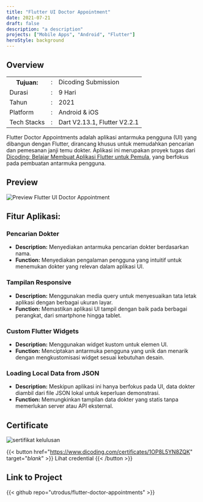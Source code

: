 ```yaml
---
title: "Flutter UI Doctor Appointment"
date: 2021-07-21
draft: false
description: "a description"
projects: ["Mobile Apps", "Android", "Flutter"]
heroStyle: background
---
```



## Overview

<table class="table-auto text-left text-base min-w-full">
    <tbody>
      <tr class="border-b py-2">
        <th scope="row" class="font-bold">Tujuan:</th>
        <td class="font-bold">:</td>
        <td class="py-2">Dicoding Submission</td>
      </tr>
      <tr class="border-b py-2">
        <td class="font-bold">Durasi</td>
        <td class="font-bold">:</td>
        <td class="py-2">9 Hari</td>
      </tr>
      <tr class="border-b py-2">
        <td class="font-bold">Tahun</td>
        <td class="font-bold">:</td>
        <td class="py-2">2021</td>
      </tr>
      <tr class="border-b py-2">
        <td class="font-bold">Platform</td>
        <td class="font-bold">:</td>
        <td class="py-2">
          Android & iOS
          </td>
      </tr>        
      <tr class="border-b py-2">
        <td class="font-bold">Tech Stacks</td>
        <td class="font-bold">:</td>
        <td class="py-2">
          Dart V2.13.1, Flutter V2.2.1
          </td>
      </tr>        
    </tbody>
  </table>
  
Flutter Doctor Appointments adalah aplikasi antarmuka pengguna (UI) yang dibangun dengan Flutter, dirancang khusus untuk memudahkan pencarian dan pemesanan janji temu dokter. Aplikasi ini merupakan proyek tugas dari [Dicoding: Belajar Membuat Aplikasi Flutter untuk Pemula](https://www.dicoding.com/academies/159), yang berfokus pada pembuatan antarmuka pengguna.



## Preview
![Preview Flutter UI Doctor Appointment](https://media.giphy.com/media/53zeIyPdnbCSqHSEX8/giphy.gif)

## Fitur Aplikasi:
### Pencarian Dokter
- **Description:** Menyediakan antarmuka pencarian dokter berdasarkan nama.
- **Function:** Menyediakan pengalaman pengguna yang intuitif untuk menemukan dokter yang relevan dalam aplikasi UI.

### Tampilan Responsive
- **Description:** Menggunakan media query untuk menyesuaikan tata letak aplikasi dengan berbagai ukuran layar.
- **Function:** Memastikan aplikasi UI tampil dengan baik pada berbagai perangkat, dari smartphone hingga tablet.
  
### Custom Flutter Widgets
- **Description:** Menggunakan widget kustom untuk elemen UI.
- **Function:** Menciptakan antarmuka pengguna yang unik dan menarik dengan mengkustomisasi widget sesuai kebutuhan desain.
  
### Loading Local Data from JSON
- **Description:** Meskipun aplikasi ini hanya berfokus pada UI, data dokter diambil dari file JSON lokal untuk keperluan demonstrasi.
- **Function:** Memungkinkan tampilan data dokter yang statis tanpa memerlukan server atau API eksternal.

## Certificate  
![sertifikat kelulusan](https://camo.githubusercontent.com/025f9842052309d2c66ecb8194b35c3ceb74cbb19fd783235ae872aa0b355311/68747470733a2f2f692e6962622e636f2f355930777851782f53637265656e73686f742d312e706e67)

{{< button href="https://www.dicoding.com/certificates/1OP8L5YN8ZQK" target="_blank_" >}}
Lihat credential
{{< /button >}}

 
## Link to Project
{{< github repo="utrodus/flutter-doctor-appointments" >}}

